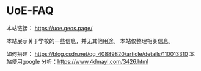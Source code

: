 # UoE-FAQ
本站链接： https://uoe.geos.page/

本站展示关于学校的一些信息，并无其他用途。
本站仅整理相关信息。

如何搭建： https://blog.csdn.net/qq_40889820/article/details/110013310 
本站使用google 分析：https://www.4dmayi.com/3426.html 